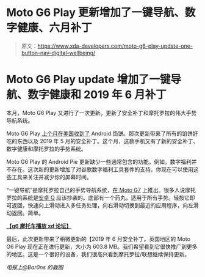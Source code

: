 # Moto G6 Play 更新增加了一键导航、数字健康、六月补丁

> 原文：<https://www.xda-developers.com/moto-g6-play-update-one-button-nav-digital-wellbeing/>

# Moto G6 Play update 增加了一键导航、数字健康和 2019 年 6 月补丁

本月，Moto G6 Play 又进行了一次更新，更新了安全补丁和摩托罗拉的伟大手势导航系统。

Moto G6 Play [上个月在美国收到了](https://www.xda-developers.com/moto-g6-moto-g6-play-android-pie-brazil/) Android 馅饼。那次更新带来了所有的馅饼好吃的东西以及 2019 年 5 月的安全补丁。这个月，这款手机又有了新的安全补丁、数字健康和摩托罗拉的手势系统。

Moto G6 Play 的 Android Pie 更新缺少一些通常包含的功能。例如，数字福利并不存在。这次新的更新增加了对谷歌数字福利工具套件的支持。你现在可以使用这些工具来关注并减少你的屏幕时间。

“一键导航”是摩托罗拉自己的手势导航系统，[在 Moto G7](https://www.xda-developers.com/motorola-moto-g7-play-power-plus-launch/) 上推出。很多人说摩托罗拉的系统是[安卓 Q](https://www.xda-developers.com/google-defends-android-q-gesture-navigation/) 应该抄袭的。底部有一个药丸，适用于所有手势。轻按它即可返回，快速向上滑动进入多任务处理，向右滑动切换到最近的应用程序，向左滑动返回。简单。

[**【g6 摩托车播放 xd 论坛】**](https://forum.xda-developers.com/g6-play)

最后，此次更新带来了稍微更新的【2019 年 6 月安全补丁。英国地区的 Moto G6 Play 现在正在进行更新，大小为 603.8 MB。我们希望看到它很快推广到更多的地区。这是一个很好的设备，我们很高兴看到摩托罗拉/联想继续保持更新。

*电报上@Bar0ns 的截图*